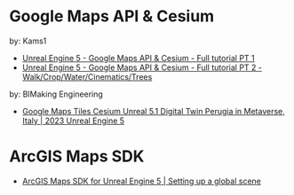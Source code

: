 # Google Maps API & Cesium
by: Kams1
- [Unreal Engine 5 - Google Maps API & Cesium - Full tutorial PT 1](https://youtu.be/TbHCvAo-aGg)
- [Unreal Engine 5 - Google Maps API & Cesium - Full tutorial PT 2 - Walk/Crop/Water/Cinematics/Trees](https://youtu.be/1LliKCxcMIc)

by: BIMaking Engineering
- [Google Maps Tiles Cesium Unreal 5.1 Digital Twin Perugia in Metaverse, Italy | 2023 Unreal Engine 5](https://youtu.be/jiiG7QKcsQE)

# ArcGIS Maps SDK
- [ArcGIS Maps SDK for Unreal Engine 5 | Setting up a global scene](https://youtu.be/bv8u2ymqHwE)
